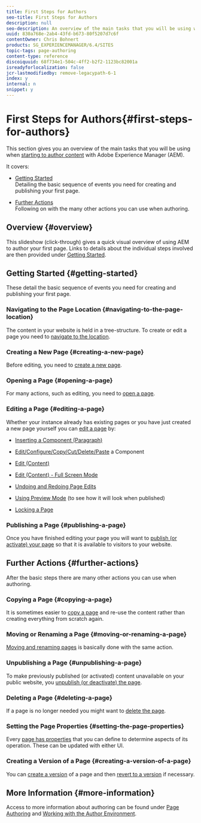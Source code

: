 ```yaml
---
title: First Steps for Authors
seo-title: First Steps for Authors
description: null
seo-description: An overview of the main tasks that you will be using when starting to author content with AEM
uuid: 830a768e-2ab4-43fd-b673-80f5207d7c6f
contentOwner: Chris Bohnert
products: SG_EXPERIENCEMANAGER/6.4/SITES
topic-tags: page-authoring
content-type: reference
discoiquuid: 68f734e1-504c-4ff2-b2f2-1123bc82001a
isreadyforlocalization: false
jcr-lastmodifiedby: remove-legacypath-6-1
index: y
internal: n
snippet: y
---
```


# First Steps for Authors{#first-steps-for-authors}

This section gives you an overview of the main tasks that you will be using when [starting to author content](../../authoring/using/author.md#conceptofauthoringandpublishing) with Adobe Experience Manager (AEM).

It covers:

* [Getting Started](#gettingstarted)  
  Detailing the basic sequence of events you need for creating and publishing your first page.  

* [Further Actions](#furtheractions)  
  Following on with the many other actions you can use when authoring.

## Overview {#overview}

This slideshow (click-through) gives a quick visual overview of using AEM to author your first page. Links to details about the individual steps involved are then provided under [Getting Started](#gettingstarted).

## Getting Started {#getting-started}

These detail the basic sequence of events you need for creating and publishing your first page.

### Navigating to the Page Location {#navigating-to-the-page-location}

The content in your website is held in a tree-structure. To create or edit a page you need to [navigate to the location](../../authoring/using/basic-handling.md#main-pars-title-14).

### Creating a New Page {#creating-a-new-page}

Before editing, you need to [create a new page](../../authoring/using/managing-pages.md#main-pars-title-0).

### Opening a Page {#opening-a-page}

For many actions, such as editing, you need to [open a page](../../authoring/using/managing-pages.md#main-pars-title-6).

### Editing a Page {#editing-a-page}

Whether your instance already has existing pages or you have just created a new page yourself you can [edit a page](../../authoring/using/editing-content.md) by:

* [Inserting a Component (Paragraph)](../../authoring/using/editing-content.md#main-pars-title-2)
* [Edit/Configure/Copy/Cut/Delete/Paste](../../authoring/using/editing-content.md#main-pars-title-32) a Component
* [Edit (Content)](../../authoring/using/editing-content.md#main-pars-title-12)
* [Edit (Content) - Full Screen Mode](../../authoring/using/editing-content.md#main-pars-title-31)  

* [Undoing and Redoing Page Edits](../../authoring/using/editing-content.md#main-pars-title-19)
* [Using Preview Mode](../../authoring/using/editing-content.md#main-pars-title-196884421) (to see how it will look when published)
* [Locking a Page](../../authoring/using/editing-content.md#main-pars-title-13)

### Publishing a Page {#publishing-a-page}

Once you have finished editing your page you will want to [publish (or activate) your page](../../authoring/using/publishing-pages.md#main-pars-title-10) so that it is available to visitors to your website.

## Further Actions {#further-actions}

After the basic steps there are many other actions you can use when authoring.

### Copying a Page {#copying-a-page}

It is sometimes easier to [copy a page](../../authoring/using/managing-pages.md#main-pars-title-7) and re-use the content rather than creating everything from scratch again.

### Moving or Renaming a Page {#moving-or-renaming-a-page}

[Moving and renaming pages](../../authoring/using/managing-pages.md#main-pars-title-8) is basically done with the same action.

### Unpublishing a Page {#unpublishing-a-page}

To make previously published (or activated) content unavailable on your public website, you [unpublish (or deactivate) the page](../../authoring/using/publishing-pages.md#main-pars-title-5).

### Deleting a Page {#deleting-a-page}

If a page is no longer needed you might want to [delete the page](../../authoring/using/managing-pages.md#main-pars-title-9).

### Setting the Page Properties {#setting-the-page-properties}

Every [page has properties](../../authoring/using/editing-page-properties.md) that you can define to determine aspects of its operation. These can be updated with either UI.

### Creating a Version of a Page {#creating-a-version-of-a-page}

You can [create a version](../../authoring/using/working-with-page-versions.md#main-pars-title-0) of a page and then [revert to a version](../../authoring/using/working-with-page-versions.md#revertingtoapageversion) if necessary.

## More Information {#more-information}

Access to more information about authoring can be found under [Page Authoring](../../authoring/using/page-authoring.md) and [Working with the Author Environment](../../authoring/using/author-environment.md).
